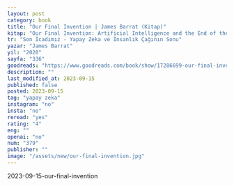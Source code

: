 ```yaml
---
layout: post
category: book
title: "Our Final Invention | James Barrat (Kitap)"
kitap: "Our Final Invention: Artificial Intelligence and the End of the Human Era"
tr: "Son İcadımız - Yapay Zeka ve İnsanlık Çağının Sonu"
yazar: "James Barrat"
yil: "2020"
sayfa: "336"
goodreads: "https://www.goodreads.com/book/show/17286699-our-final-invention"
description: ""
last_modified_at: 2023-09-15
published: false
posted: 2023-09-15
tag: "yapay zeka"
instagram: "no"
insta: "no"
reread: "yes"
rating: "4"
eng: ""
openai: "no"
num: "379"
publisher: ""
image: "/assets/new/our-final-invention.jpg"
---
```


2023-09-15-our-final-invention
